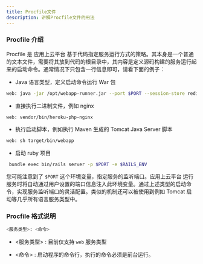```yaml
---
title: Procfile文件
description: 讲解Procfile文件的用法
---
```


### Procfile 介绍

Procfile 是 应用上云平台 基于代码指定服务运行方式的策略。其本身是一个普通的文本文件，需要将其放到代码的根目录中，其内容是定义源码构建的服务运行起来的启动命令。通常情况下只包含一行信息即可，请看下面的例子：

- Java 语言类型，定义启动命令运行 War 包

```bash
web: java -jar /opt/webapp-runner.jar --port $PORT --session-store redis ./*.war
```

- 直接执行二进制文件，例如 nginx

```
web: vendor/bin/heroku-php-nginx
```

- 执行启动脚本，例如执行 Maven 生成的 Tomcat Java Server 脚本

```bash
web: sh target/bin/webapp
```

- 启动 ruby 项目

```bash
 bundle exec bin/rails server -p $PORT -e $RAILS_ENV
```

您可能注意到了 `$PORT` 这个环境变量，指定服务的监听端口。应用上云平台 运行服务时将自动通过用户设置的端口信息注入此环境变量。通过上述类型的启动命令，实现服务监听端口的灵活配置。类似的机制还可以被使用到例如 Tomcat 启动等几乎所有语言服务类型中。

### Procfile 格式说明

```bash
<服务类型>: <命令>
```

- <服务类型> : 目前仅支持 `web` 服务类型

- <命令> : 启动程序的命令行，执行的命令必须是前台运行。
